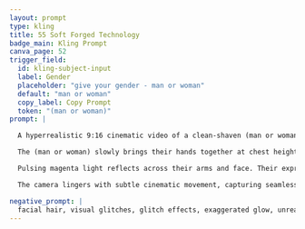 ```yaml
---
layout: prompt
type: kling
title: 55 Soft Forged Technology
badge_main: Kling Prompt
canva_page: 52
trigger_field:
  id: kling-subject-input
  label: Gender
  placeholder: "give your gender - man or woman"
  default: "man or woman"
  copy_label: Copy Prompt
  token: "(man or woman)"
prompt: |

  A hyperrealistic 9:16 cinematic video of a clean-shaven (man or woman) standing in a vibrant rainforest at dusk, wearing a plain dark blue T-shirt. Magenta mist glows between the foliage while soft indigo light rolls through the trees.

  The (man or woman) slowly brings their hands together at chest height. As palms align, a radiant beam of alien holographic nanotechnology blooms between them—unfolding with fluid, natural motion into geometric shapes, symbols, and latticework that rotate gently as if alive.

  Pulsing magenta light reflects across their arms and face. Their expression stays quietly confident and intrigued, absorbing the moment as part of advanced alien training.

  The camera lingers with subtle cinematic movement, capturing seamless transitions and realistic motion as the energy pulses, expands, and evolves with each breath.

negative_prompt: |
  facial hair, visual glitches, glitch effects, exaggerated glow, unrealistic lighting, cartoon style, anime style, artificial textures, pixelation, motion distortion, plastic or over-smoothed skin, unnatural proportions, surreal or CGI appearance, unnatural overlays, filters, unrealistic movement, low resolution
---
```

